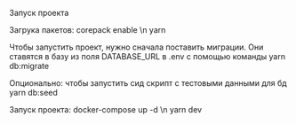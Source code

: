 Запуск проекта

Загрука пакетов:
corepack enable \n
yarn

Чтобы запустить проект, нужно сначала поставить миграции. Они ставятся в базу из поля DATABASE_URL в .env с помощью команды yarn db:migrate

Опционально: чтобы запустить сид скрипт с тестовыми данными для бд yarn db:seed

Запуск проекта:
docker-compose up -d \n
yarn dev
